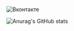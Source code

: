 ![Вконтакте](https://img.shields.io/badge/-Я%20вконтакте-blue?style=for-the-badge&logo=vk&logoColor=white)

![Anurag's GitHub stats](https://github-readme-stats.vercel.app/api?username=xitowzys&show_icons=true&theme=tokyonight)
